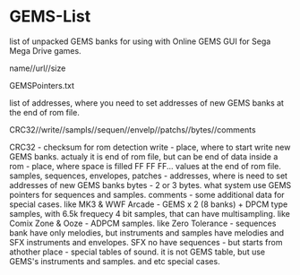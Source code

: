 # GEMS-List

list of unpacked GEMS banks for using with Online GEMS GUI for Sega Mega Drive games.

name//url//size



GEMSPointers.txt

list of addresses, where you need to set addresses of new GEMS banks at the end of rom file.

CRC32//write//sampls//sequen//envelp//patchs//bytes//comments

CRC32 - checksum for rom detection
write - place, where to start write new GEMS banks. actualy it is end of rom file, but can be end of data inside a rom - place, where space is filled FF FF FF... values at the end of rom file.
samples, sequences, envelopes, patches - addresses, where is need to set addresses of new GEMS banks
bytes - 2 or 3 bytes. what system use GEMS pointers for sequences and samples.
comments - some additional data for special cases. like MK3 & WWF Arcade - GEMS x 2 (8 banks) + DPCM type samples, with 6.5k frequecy 4 bit samples, that can have multisampling. like Comix Zone & Ooze - ADPCM samples. like Zero Tolerance - sequences bank have only melodies, but instruments and samples have melodies and SFX instruments and envelopes. SFX no have sequences - but starts from athother place - special tables of sound. it is not GEMS table, but use GEMS's instruments and samples. and etc special cases.
